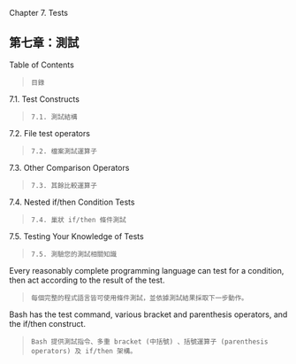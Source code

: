 Chapter 7. Tests

第七章：測試
---

Table of Contents
>`目錄`

7.1. Test Constructs
>`7.1. 測試結構`

7.2. File test operators
>`7.2. 檔案測試運算子`

7.3. Other Comparison Operators
>`7.3. 其餘比較運算子`

7.4. Nested if/then Condition Tests
>`7.4. 巢狀 if/then 條件測試`

7.5. Testing Your Knowledge of Tests
>`7.5. 測驗您的測試相關知識`

Every reasonably complete programming language can test for a condition, then act according to the result of the test.
>`每個完整的程式語言皆可使用條件測試，並依據測試結果採取下一步動作。`

Bash has the test command, various bracket and parenthesis operators, and the if/then construct.
>`Bash 提供測試指令、多重 bracket (中括號) 、括號運算子 (parenthesis operators) 及 if/then 架構。`
